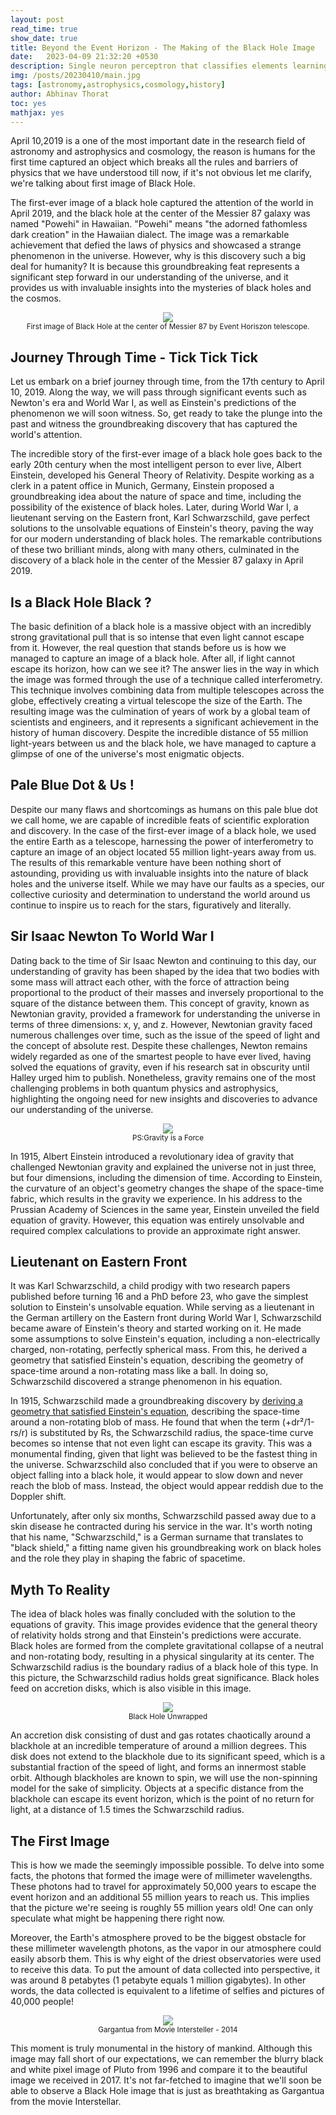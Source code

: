 ```yaml
---
layout: post
read_time: true
show_date: true
title: Beyond the Event Horizon - The Making of the Black Hole Image
date:   2023-04-09 21:32:20 +0530
description: Single neuron perceptron that classifies elements learning quite quickly.
img: /posts/20230410/main.jpg 
tags: [astronomy,astrophysics,cosmology,history]
author: Abhinav Thorat
toc: yes
mathjax: yes
---
```


April 10,2019 is a one of the most important date in the research field of astronomy and astrophysics and cosmology, the reason is humans for the first time captured an object which breaks all the rules and barriers of physics that we have understood till now, if it's not obvious let me clarify, we're talking about first image of Black Hole.

The first-ever image of a black hole captured the attention of the world in April 2019, and the black hole at the center of the Messier 87 galaxy was named "Powehi" in Hawaiian. "Powehi" means "the adorned fathomless dark creation" in the Hawaiian dialect. The image was a remarkable achievement that defied the laws of physics and showcased a strange phenomenon in the universe. However, why is this discovery such a big deal for humanity? It is because this groundbreaking feat represents a significant step forward in our understanding of the universe, and it provides us with invaluable insights into the mysteries of black holes and the cosmos.

<center><img src='./assets/img/posts/20230410/firstimage.jpeg'></center>
<center><small>First image of Black Hole at the center of Messier 87 by Event Horiszon telescope.</small></center>

## Journey Through Time - Tick Tick Tick
Let us embark on a brief journey through time, from the 17th century to April 10, 2019. Along the way, we will pass through significant events such as Newton's era and World War I, as well as Einstein's predictions of the phenomenon we will soon witness. So, get ready to take the plunge into the past and witness the groundbreaking discovery that has captured the world's attention.

The incredible story of the first-ever image of a black hole goes back to the early 20th century when the most intelligent person to ever live, Albert Einstein, developed his General Theory of Relativity. Despite working as a clerk in a patent office in Munich, Germany, Einstein proposed a groundbreaking idea about the nature of space and time, including the possibility of the existence of black holes. Later, during World War I, a lieutenant serving on the Eastern front, Karl Schwarzschild, gave perfect solutions to the unsolvable equations of Einstein's theory, paving the way for our modern understanding of black holes. The remarkable contributions of these two brilliant minds, along with many others, culminated in the discovery of a black hole in the center of the Messier 87 galaxy in April 2019.

## Is a Black Hole Black ?
The basic definition of a black hole is a massive object with an incredibly strong gravitational pull that is so intense that even light cannot escape from it. However, the real question that stands before us is how we managed to capture an image of a black hole. After all, if light cannot escape its horizon, how can we see it? The answer lies in the way in which the image was formed through the use of a technique called interferometry. This technique involves combining data from multiple telescopes across the globe, effectively creating a virtual telescope the size of the Earth. The resulting image was the culmination of years of work by a global team of scientists and engineers, and it represents a significant achievement in the history of human discovery. Despite the incredible distance of 55 million light-years between us and the black hole, we have managed to capture a glimpse of one of the universe's most enigmatic objects.

## Pale Blue Dot & Us !
Despite our many flaws and shortcomings as humans on this pale blue dot we call home, we are capable of incredible feats of scientific exploration and discovery. In the case of the first-ever image of a black hole, we used the entire Earth as a telescope, harnessing the power of interferometry to capture an image of an object located 55 million light-years away from us. The results of this remarkable venture have been nothing short of astounding, providing us with invaluable insights into the nature of black holes and the universe itself. While we may have our faults as a species, our collective curiosity and determination to understand the world around us continue to inspire us to reach for the stars, figuratively and literally.

## Sir Isaac Newton To World War I
Dating back to the time of Sir Isaac Newton and continuing to this day, our understanding of gravity has been shaped by the idea that two bodies with some mass will attract each other, with the force of attraction being proportional to the product of their masses and inversely proportional to the square of the distance between them. This concept of gravity, known as Newtonian gravity, provided a framework for understanding the universe in terms of three dimensions: x, y, and z. However, Newtonian gravity faced numerous challenges over time, such as the issue of the speed of light and the concept of absolute rest. Despite these challenges, Newton remains widely regarded as one of the smartest people to have ever lived, having solved the equations of gravity, even if his research sat in obscurity until Halley urged him to publish. Nonetheless, gravity remains one of the most challenging problems in both quantum physics and astrophysics, highlighting the ongoing need for new insights and discoveries to advance our understanding of the universe.
<center><img src='./assets/img/posts/20230410/albertnewton.jpg'></center>
<center><small>PS:Gravity is a Force</small></center>

In 1915, Albert Einstein introduced a revolutionary idea of gravity that challenged Newtonian gravity and explained the universe not in just three, but four dimensions, including the dimension of time. According to Einstein, the curvature of an object's geometry changes the shape of the space-time fabric, which results in the gravity we experience. In his address to the Prussian Academy of Sciences in the same year, Einstein unveiled the field equation of gravity. However, this equation was entirely unsolvable and required complex calculations to provide an approximate right answer.
 
## Lieutenant on Eastern Front

It was Karl Schwarzschild, a child prodigy with two research papers published before turning 16 and a PhD before 23, who gave the simplest solution to Einstein's unsolvable equation. While serving as a lieutenant in the German artillery on the Eastern front during World War I, Schwarzschild became aware of Einstein's theory and started working on it. He made some assumptions to solve Einstein's equation, including a non-electrically charged, non-rotating, perfectly spherical mass. From this, he derived a geometry that satisfied Einstein's equation, describing the geometry of space-time around a non-rotating mass like a ball. In doing so, Schwarzschild discovered a strange phenomenon in his equation.


In 1915, Schwarzschild made a groundbreaking discovery by [deriving a geometry that satisfied Einstein's equation](https://en.wikipedia.org/wiki/Derivation_of_the_Schwarzschild_solution), describing the space-time around a non-rotating blob of mass. He found that when the term (+dr²/1-rs/r) is substituted by Rs, the Schwarzschild radius, the space-time curve becomes so intense that not even light can escape its gravity. This was a monumental finding, given that light was believed to be the fastest thing in the universe. Schwarzschild also concluded that if you were to observe an object falling into a black hole, it would appear to slow down and never reach the blob of mass. Instead, the object would appear reddish due to the Doppler shift.


Unfortunately, after only six months, Schwarzschild passed away due to a skin disease he contracted during his service in the war. It's worth noting that his name, "Schwarzschild," is a German surname that translates to "black shield," a fitting name given his groundbreaking work on black holes and the role they play in shaping the fabric of spacetime.

## Myth To Reality
The idea of black holes was finally concluded with the solution to the equations of gravity. This image provides evidence that the general theory of relativity holds strong and that Einstein's predictions were accurate. Black holes are formed from the complete gravitational collapse of a neutral and non-rotating body, resulting in a physical singularity at its center. The Schwarzschild radius is the boundary radius of a black hole of this type. In this picture, the Schwarzschild radius holds great significance. Black holes feed on accretion disks, which is also visible in this image.

<center><img src='./assets/img/posts/20230410/accretion.jpg'></center>
<center><small>Black Hole Unwrapped</small></center>

An accretion disk consisting of dust and gas rotates chaotically around a blackhole at an incredible temperature of around a million degrees. This disk does not extend to the blackhole due to its significant speed, which is a substantial fraction of the speed of light, and forms an innermost stable orbit. Although blackholes are known to spin, we will use the non-spinning model for the sake of simplicity. Objects at a specific distance from the blackhole can escape its event horizon, which is the point of no return for light, at a distance of 1.5 times the Schwarzschild radius.

## The First Image

This is how we made the seemingly impossible possible. To delve into some facts, the photons that formed the image were of millimeter wavelengths. These photons had to travel for approximately 50,000 years to escape the event horizon and an additional 55 million years to reach us. This implies that the picture we're seeing is roughly 55 million years old! One can only speculate what might be happening there right now.

Moreover, the Earth's atmosphere proved to be the biggest obstacle for these millimeter wavelength photons, as the vapor in our atmosphere could easily absorb them. This is why eight of the driest observatories were used to receive this data. To put the amount of data collected into perspective, it was around 8 petabytes (1 petabyte equals 1 million gigabytes). In other words, the data collected is equivalent to a lifetime of selfies and pictures of 40,000 people!

<center><img src='./assets/img/posts/20230410/gargantua.jpg'></center>
<center><small>Gargantua from Movie Intersteller - 2014</small></center>

This moment is truly monumental in the history of mankind. Although this image may fall short of our expectations, we can remember the blurry black and white pixel image of Pluto from 1996 and compare it to the beautiful image we received in 2017. It's not far-fetched to imagine that we'll soon be able to observe a Black Hole image that is just as breathtaking as Gargantua from the movie Interstellar.



